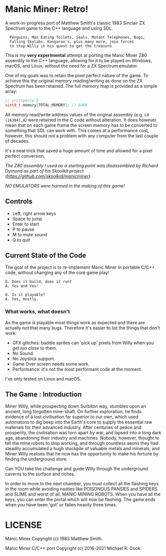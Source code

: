 # Manic Miner: Retro!

A work-in-progress port of Matthew Smith's classic 1983 Sinclair ZX Spectrum
game to the C++ language and using SDL.

      Penguins, Man Eating Toilets, Seals, Mutant Telephones, Bugs,
      Falling Skylabs, Kangaroo's, plus many more, join forces
      to stop Willy in his quest to get the treasure

This is my **very experimental** attempt at porting the Manic Miner Z80 assembly
to the C++ language, allowing for it to be played on Windows, macOS, and Linux,
without the need for a ZX Spectrum emulator.

One of my goals was to retain the pixel perfect nature of the game. To achieve
this the original memory reading/writing as done on the ZX Spectrum has been
retained. The full memory map is provided as a simple array:

```c++
// src/speccy.h
uint8_t memory[TOTAL_MEMORY]; // 64KB
```

All memory read/write address values of the original assembly (e.g. `LD (16384),A`)
were retained in the C code without alteration. It does however mean that on each
game frame the screen memory has to be converted to something that SDL can work
with. This comes at a performance cost, however, this should not a problem with
any computer from the last couple of decades.

It's a neat trick that saved a huge amount of time and allowed for a pixel perfect conversion.


_The Z80 assembly I used as a starting point was disassembled by Richard Dymond
as part of his Skoolkit project (https://github.com/skoolkid/manicminer)._


_NO EMULATORS were harmed in the making of this game!_


## Controls

- Left, right arrow keys
- Space to jump
- Enter to start
- P to pause
- M to mute sound
- Q to quit


## Current State of the Code

The goal of the project is to re-implement Manic Miner in portable C/C++ code,
without changing any of the core game play!

    Q. Does it build, does it run?
    A. Yes and Yes!

    Q. Is it playable?
    A. Yes, mostly.


### What works, what doesn't

As the game is playable most things work as expected and there are actually not
that many bugs. Therefore it's easier to list the things that don't work:

- GFX glitches: baddie sprites can 'pick up' pixels from Willy when you _get too close_ to them.
- No Sound.
- No Joystick support.
- Game Over screen needs some work.
- Performance: it's not the most performant code at the moment.

I've only tested on Linux and macOS.


## The Game : Introduction

Miner Willy, while prospecting down Surbiton way, stumbles
upon an ancient, long forgotten mine-shaft. On further
exploration, he finds evidence of a lost civilisation far
superior to our own, which used automatons to dig beep into
the Earth's core to supply the essential raw materials for
their advanced industry. After centuries of peace and
prosperity, the civilisation was torn apart by war, and
lapsed into a long dark age, abandoning their industry and
machines. Nobody, however, thought to tell the mine robots
to stop working, and through countless aeons they had
steadily accumulated a hugh stockpile of valuable metals
and minerals, and Miner Willy realises that he now has the
opportunity to make his fortune by finding the underground
store.

Can YOU take the challenge and guide Willy through the
underground caverns to the surface and riches.

In order to move to the next chamber, you must collect all
the flashing keys in the room while avoiding nasties like
POISONOUS PANSIES and SPIDERS and SLIME and worst of all,
MANIC MINING ROBOTS. When you have all the keys, you can
enter the portal which will now be flashing. The game ends
when you have been 'got' or fallen heavily three times.


# LICENSE

Manic Miner Copyright (c) 1983 Matthew Smith.

Manic Miner C/C++ port Copyright (c) 2016-2021 Michael R. Cook
